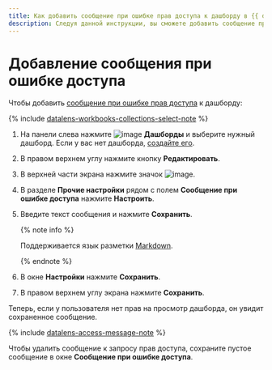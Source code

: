 ```yaml
---
title: Как добавить сообщение при ошибке прав доступа к дашборду в {{ datalens-full-name }}
description: Следуя данной инструкции, вы сможете добавить сообщение при ошибке прав доступа к дашборду.
---
```


# Добавление сообщения при ошибке доступа

Чтобы добавить [сообщение при ошибке прав доступа](../../dashboard/settings.md#message-settings) к дашборду:


{% include [datalens-workbooks-collections-select-note](../../../_includes/datalens/operations/datalens-workbooks-collections-select-note.md) %}


1. На панели слева нажмите ![image](../../../_assets/console-icons/layout-cells-large.svg) **Дашборды** и выберите нужный дашборд. Если у вас нет дашборда, [создайте его](../dashboard/create.md).
1. В правом верхнем углу нажмите кнопку **Редактировать**.
1. В верхней части экрана нажмите значок ![image](../../../_assets/console-icons/gear.svg).
1. В разделе **Прочие настройки** рядом с полем **Сообщение при ошибке доступа** нажмите **Настроить**.
1. Введите текст сообщения и нажмите **Сохранить**.

   {% note info %}

   Поддерживается язык разметки [Markdown](../../dashboard/markdown.md).

   {% endnote %}

1. В окне **Настройки** нажмите **Сохранить**.
1. В правом верхнем углу экрана нажмите **Сохранить**.

Теперь, если у пользователя нет прав на просмотр дашборда, он увидит сохраненное сообщение.

{% include [datalens-access-message-note](../../../_includes/datalens/datalens-access-message-note.md) %}

Чтобы удалить сообщение к запросу прав доступа, сохраните пустое сообщение в окне **Сообщение при ошибке доступа**.

